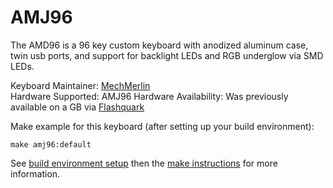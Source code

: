 # AMJ96

The AMD96 is a 96 key custom keyboard with anodized aluminum case, twin usb ports, and support for backlight LEDs and RGB underglow via SMD LEDs.

Keyboard Maintainer: [MechMerlin](https://github.com/mechmerlin)  
Hardware Supported: AMJ96 
Hardware Availability: Was previously available on a GB via [Flashquark](https://flashquark.com/product/amj96/)

Make example for this keyboard (after setting up your build environment):

    make amj96:default

See [build environment setup](https://docs.qmk.fm/build_environment_setup.html) then the [make instructions](https://docs.qmk.fm/make_instructions.html) for more information.
